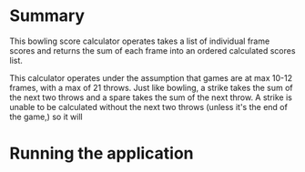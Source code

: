 # Summary

This bowling score calculator operates takes a list of individual frame scores and returns the sum of each frame into an ordered 
calculated scores list. 


This calculator operates under the assumption that games are at max 10-12 frames, with a max of 21 throws.
Just like bowling, a strike takes the sum of the next two throws and a spare takes the sum of the next throw.
A strike is unable to be calculated without the next two throws (unless it's the end of the game,) so it will


# Running the application

